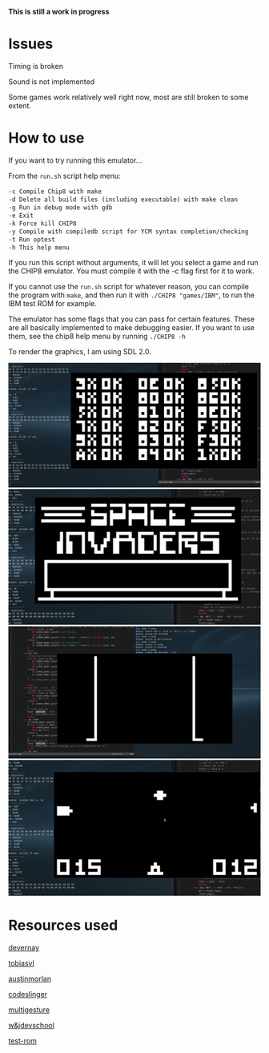 **This is still a work in progress**

# Issues
Timing is broken

Sound is not implemented

Some games work relatively well right now, most are still broken to some extent.

# How to use

If you want to try running this emulator...

From the ``run.sh`` script help menu:
```
-c Compile Chip8 with make
-d Delete all build files (including executable) with make clean
-g Run in debug mode with gdb
-e Exit
-k Force kill CHIP8 
-y Compile with compiledb script for YCM syntax completion/checking
-t Run optest
-h This help menu
```
If you run this script without arguments, it will let you select a game and run the CHIP8 emulator. 
You must compile it with the -c flag first for it to work.

If you cannot use the ``run.sh`` script for whatever reason, you can compile the program with ``make``,
and then run it with ``./CHIP8 "games/IBM"``, to run the IBM test ROM for example.

The emulator has some flags that you can pass for certain features. These are all basically implemented to
make debugging easier. If you want to use them, see the chip8 help menu by running ``./CHIP8 -h``


To render the graphics, I am using SDL 2.0.

![opcode-test](images/opcode_test.png)
![invaders](images/invaders.gif)
![connect-4](images/connect_4.gif)
![UFO](images/ufo.gif)

# Resources used
[devernay](http://devernay.free.fr/hacks/chip8/C8TECH10.HTM)

[tobiasvl](https://tobiasvl.github.io/blog/write-a-chip-8-emulator/)

[austinmorlan](https://austinmorlan.com/posts/chip8_emulator/)

[codeslinger](http://www.codeslinger.co.uk/pages/projects/chip8.html)

[multigesture](https://multigesture.net/articles/how-to-write-an-emulator-chip-8-interpreter/)

[w&jdevschool](https://blog.wjdevschool.com/blog/video-game-console-emulator/)

[test-rom](https://github.com/corax89/chip8-test-rom)


